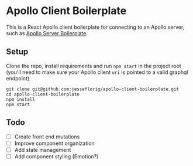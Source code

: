 # Apollo Client Boilerplate
This is a React Apollo client boilerplate for connecting to an Apollo server, such as [Apollo Server Boilerplate](https://github.com/jesseflorig/apollo-server-boilerplate).

## Setup
Clone the repo, install requirements and run `npm start` in the project root (you'll need to make sure your Apollo client `uri` is pointed to a valid graphql endpoint).
```
git clone git@github.com:jesseflorig/apollo-client-boilerplate.git
cd apollo-client-boilerplate
npm install
npm start
```

## Todo
 - [ ] Create front end mutations
 - [ ] Improve component organization 
 - [ ] Add state management
 - [ ] Add component styling (Emotion?)
